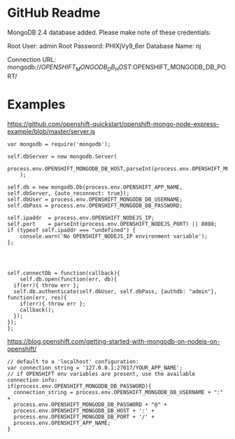 GitHub Readme
=============


MongoDB 2.4 database added.  Please make note of these credentials:

   Root User:     admin
   Root Password: PHIXjVy9_6er
   Database Name: nj

Connection URL: mongodb://$OPENSHIFT_MONGODB_DB_HOST:$OPENSHIFT_MONGODB_DB_PORT/





Examples
========

https://github.com/openshift-quickstart/openshift-mongo-node-express-example/blob/master/server.js

	var mongodb = require('mongodb');

	self.dbServer = new mongodb.Server(
		process.env.OPENSHIFT_MONGODB_DB_HOST,parseInt(process.env.OPENSHIFT_MONGODB_DB_PORT)
		);
  	
  	self.db = new mongodb.Db(process.env.OPENSHIFT_APP_NAME, self.dbServer, {auto_reconnect: true});
  	self.dbUser = process.env.OPENSHIFT_MONGODB_DB_USERNAME;
  	self.dbPass = process.env.OPENSHIFT_MONGODB_DB_PASSWORD;

  	self.ipaddr  = process.env.OPENSHIFT_NODEJS_IP;
  	self.port    = parseInt(process.env.OPENSHIFT_NODEJS_PORT) || 8080;
  	if (typeof self.ipaddr === "undefined") {
    	console.warn('No OPENSHIFT_NODEJS_IP environment variable');
  	};




  	self.connectDb = function(callback){
    	self.db.open(function(err, db){
      if(err){ throw err };
      self.db.authenticate(self.dbUser, self.dbPass, {authdb: "admin"}, function(err, res){
        if(err){ throw err };
        callback();
      });
    });
  	};



https://blog.openshift.com/getting-started-with-mongodb-on-nodejs-on-openshift/

	// default to a 'localhost' configuration:
	var connection_string = '127.0.0.1:27017/YOUR_APP_NAME';
	// if OPENSHIFT env variables are present, use the available connection info:
	if(process.env.OPENSHIFT_MONGODB_DB_PASSWORD){
	  connection_string = process.env.OPENSHIFT_MONGODB_DB_USERNAME + ":" +
	  process.env.OPENSHIFT_MONGODB_DB_PASSWORD + "@" +
	  process.env.OPENSHIFT_MONGODB_DB_HOST + ':' +
	  process.env.OPENSHIFT_MONGODB_DB_PORT + '/' +
	  process.env.OPENSHIFT_APP_NAME;
	}